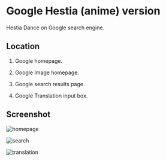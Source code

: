 ﻿# Google Hestia (anime) version
Hestia Dance on Google search engine.

Location
---

1. Google homepage.

2. Google Image homepage.

3. Google search results page.

4. Google Translation input box.

Screenshot
---

![homepage](https://raw.githubusercontent.com/tangxiadi/Google-Hestia-Anime/master/Screenshot/homepage.png)


![search](https://raw.githubusercontent.com/tangxiadi/Google-Hestia-Anime/master/Screenshot/search.jpg)

![translation](https://raw.githubusercontent.com/tangxiadi/Google-Hestia-Anime/master/Screenshot/translation.png)